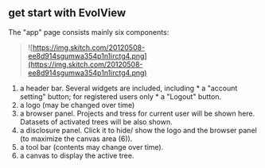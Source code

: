 ## get start with EvolView ##

The "app" page consists mainly six components:

> ![https://img.skitch.com/20120508-ee8d914sgumwa354p1n1irctg4.png](https://img.skitch.com/20120508-ee8d914sgumwa354p1n1irctg4.png)

  1. a header bar. Several widgets are included, including
    * a "account setting" button; for registered users only
    * a "Logout" button.
  1. a logo (may be changed over time)
  1. a browser panel. Projects and tress for current user will be shown here. Datasets of activated trees will be also shown.
  1. a disclosure panel. Click it to hide/ show the logo and the browser panel (to maximize the canvas area (6)).
  1. a tool bar (contents may change over time).
  1. a canvas to display the active tree.